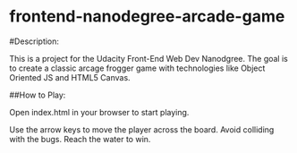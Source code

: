 frontend-nanodegree-arcade-game
===============================

#Description:

This is a project for the Udacity Front-End Web Dev Nanodgree. The goal is to create a classic arcage frogger game with technologies like Object Oriented JS and HTML5 Canvas.

##How to Play:

Open index.html in your browser to start playing.

Use the arrow keys to move the player across the board. Avoid colliding with the bugs. Reach the water to win.
